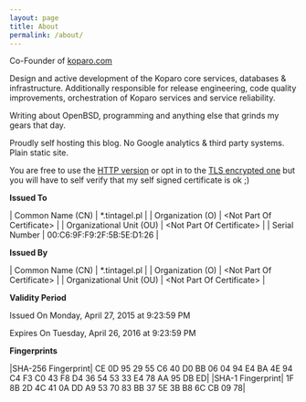 ```yaml
---
layout: page
title: About
permalink: /about/
---
```

Co-Founder of [koparo.com](https://koparo.com)


Design and active development of the Koparo core services, databases & infrastructure.
Additionally responsible for release engineering, code quality improvements, orchestration
of Koparo services and service reliability.

Writing about OpenBSD, programming and anything else that grinds my gears
that day.

Proudly self hosting this blog. No Google analytics & third party systems.
Plain static site.

You are free to use the [HTTP version](http://blog.tintagel.pl) or opt in to the [TLS encrypted one](https://blog.tintagel.pl) but you will have to self
verify that my self signed certificate is ok ;)

**Issued To**

| Common Name (CN)         | *.tintagel.pl                   |
| Organization (O)         | &lt;Not Part Of Certificate&gt; |
| Organizational Unit (OU) | &lt;Not Part Of Certificate&gt; |
| Serial Number	           | 00:C6:9F:F9:2F:5B:5E:D1:26      |

**Issued By**

| Common Name (CN) | *.tintagel.pl |
| Organization (O) | &lt;Not Part Of Certificate&gt; |
| Organizational Unit (OU) | &lt;Not Part Of Certificate&gt; |

**Validity Period**

Issued On	Monday, April 27, 2015 at 9:23:59 PM

Expires On	Tuesday, April 26, 2016 at 9:23:59 PM

**Fingerprints**

|SHA-256 Fingerprint|	CE 0D 95 29 55 C6 40 D0 BB 06 04 94 E4 BA 4E 94 C4 F3 C0 43 F8 D4 36 54 53 33 E4 78 AA 95 DB ED|
|SHA-1 Fingerprint|	1F 8B 2D 4C 41 0A DD A9 53 70 83 BB 37 5E 3B B8 6C CB 09 78|
